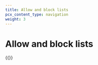 ```yaml
---
title: Allow and block lists
pcx_content_type: navigation
weight: 3
---
```


# Allow and block lists

{{<directory-listing>}}